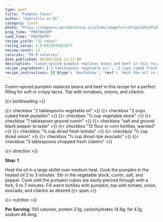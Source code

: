 ```yaml
---
type: post
title: "Pumpkin Tacos"
author: "Gabrielle in DC"
category: lunch
photo: "https://imagesvc.meredithcorp.io/v3/mm/image?url=https%3A%2F%2Fimages.media-allrecipes.com%2Fuserphotos%2F3305876.jpg"
prep_time: "P0DT0H25M"
cook_time: "P0DT0H7M"
recipe_yield: "12 tacos"
rating_value: 4.076923076923077
review_count: 13
calories: "99.9 calories"
date_published: 06/09/2018 12:17 AM
description: "Cumin-spiced pumpkin replaces beans and beef in this recipe for a perfect filling for soft or crispy tacos. Top with tomatoes, onions, and cilantro."
recipe_ingredient: ['2 tablespoons vegetable oil', '2 cups cubed fresh pumpkin', '½ cup vegetable stock', '1 tablespoon ground cumin', 'salt and ground black pepper to taste', '12 flour or corn tortillas, warmed', '¾ cup diced fresh tomato', '½ cup diced onion', '½ cup diced ripe avocado', '3 tablespoons chopped fresh cilantro']
recipe_instructions: [{'@type': 'HowToStep', 'text': 'Heat the oil in a large skillet over medium heat. Cook the pumpkin in the heated oil 2 to 3 minutes. Stir in the vegetable stock, cumin, salt, and pepper. Cook until the pumpkin cubes are easily pierced through with a fork, 5 to 7 minutes. Fill warm tortillas with pumpkin; top with tomato, onion, avocado, and cilantro as desired.\n'}]
---
```


Cumin-spiced pumpkin replaces beans and beef in this recipe for a perfect filling for soft or crispy tacos. Top with tomatoes, onions, and cilantro. 

{{< boldheading >}}

{{< checkbox "2 tablespoons vegetable oil" >}}
{{< checkbox "2 cups cubed fresh pumpkin" >}}
{{< checkbox "½ cup vegetable stock" >}}
{{< checkbox "1 tablespoon ground cumin" >}}
{{< checkbox "salt and ground black pepper to taste" >}}
{{< checkbox "12  flour or corn tortillas, warmed" >}}
{{< checkbox "¾ cup diced fresh tomato" >}}
{{< checkbox "½ cup diced onion" >}}
{{< checkbox "½ cup diced ripe avocado" >}}
{{< checkbox "3 tablespoons chopped fresh cilantro" >}}


{{< direction >}}

**Step: 1**

Heat the oil in a large skillet over medium heat. Cook the pumpkin in the heated oil 2 to 3 minutes. Stir in the vegetable stock, cumin, salt, and pepper. Cook until the pumpkin cubes are easily pierced through with a fork, 5 to 7 minutes. Fill warm tortillas with pumpkin; top with tomato, onion, avocado, and cilantro as desired.{{< span >}}

{{< nutrition >}}

**Per Serving:** 100 calories; protein 2.1g; carbohydrates 14.9g; fat 4.1g; sodium 46.4mg.